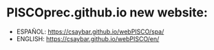 # PISCOprec.github.io new website:

- ESPAÑOL: https://csaybar.github.io/webPISCO/spa/
- ENGLISH: https://csaybar.github.io/webPISCO/en/


